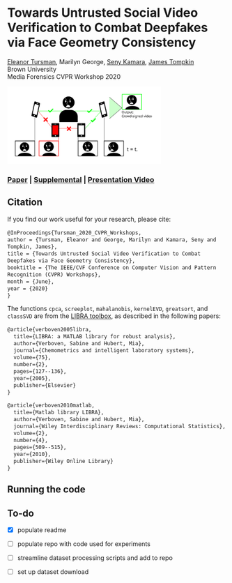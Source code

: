 # Towards Untrusted Social Video Verification to Combat Deepfakes via Face Geometry Consistency

[Eleanor Tursman](https://tursmanor.github.io/),
Marilyn George,
[Seny Kamara](http://cs.brown.edu/~seny/),
[James Tompkin](http://jamestompkin.com/)  
Brown University  
Media Forensics CVPR Workshop 2020  

<img src="./main-fig.svg" width="70%">

### [Paper](https://tursmanor.github.io/social-video-verification.pdf) | [Supplemental](https://tursmanor.github.io/social-video-verification-supp.pdf) | [Presentation Video](https://www.youtube.com/watch?v=b6gPMMjfRWA)

## Citation
If you find our work useful for your research, please cite:  

```
@InProceedings{Tursman_2020_CVPR_Workshops,
author = {Tursman, Eleanor and George, Marilyn and Kamara, Seny and Tompkin, James},
title = {Towards Untrusted Social Video Verification to Combat Deepfakes via Face Geometry Consistency},
booktitle = {The IEEE/CVF Conference on Computer Vision and Pattern Recognition (CVPR) Workshops},
month = {June},
year = {2020}
} 
```

The functions ```cpca```, ```screeplot```, ```mahalanobis```, ```kernelEVD```, ```greatsort```, and ```classSVD``` are from the [LIBRA toolbox](https://github.com/mwgeurts/libra), as described in the following papers:  
```
@article{verboven2005libra,
  title={LIBRA: a MATLAB library for robust analysis},
  author={Verboven, Sabine and Hubert, Mia},
  journal={Chemometrics and intelligent laboratory systems},
  volume={75},
  number={2},
  pages={127--136},
  year={2005},
  publisher={Elsevier}
}
``` 
```
@article{verboven2010matlab,
  title={Matlab library LIBRA},
  author={Verboven, Sabine and Hubert, Mia},
  journal={Wiley Interdisciplinary Reviews: Computational Statistics},
  volume={2},
  number={4},
  pages={509--515},
  year={2010},
  publisher={Wiley Online Library}
}
```
## Running the code


## To-do
- [x] populate readme
- [ ] populate repo with code used for experiments 
- [ ] streamline dataset processing scripts and add to repo
- [ ] set up dataset download

